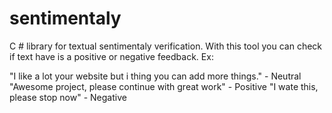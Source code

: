 sentimentaly
============

C # library for textual sentimentaly verification. With this tool you can check if text have is a positive or negative feedback. 
Ex:

"I like a lot your website but i thing you can add more things." - Neutral
"Awesome project, please continue with great work" - Positive
"I wate this, please stop now" - Negative
